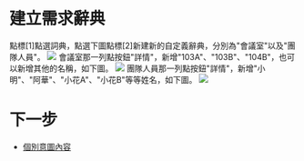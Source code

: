# 建立需求辭典
點標[1]點選詞典，點選下圖點標[2]新建新的自定義辭典，分別為"會議室"以及"團隊人員"。
![](../../../../../images/intro/image010.png)
會議室那一列點按鈕"詳情"，新增"103A"、"103B"、"104B"，也可以新增其他的名稱，如下圖。
![](../../../../../images/intro/image011.png)
團隊人員那一列點按鈕"詳情"，新增"小明"、"阿華"、"小花A"、"小花B"等等姓名，如下圖。
![](../../../../../images/intro/image012.png)
# 下一步
- [個別意圖內容](/products/dmflow/tutorials/intro/distinct-content.html)
